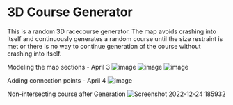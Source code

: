 # 3D Course Generator
This is a random 3D racecourse generator. The map avoids crashing into itself and continuously generates a random course until the size restraint is met or there is no way to continue generation of the course without crashing into itself.

Modeling the map sections - April 3
![image](https://user-images.githubusercontent.com/54345350/161697753-a4c95175-a9f5-47e8-b4fa-790ecf025ad9.png)
![image](https://user-images.githubusercontent.com/54345350/161697953-f41bab69-0ecb-4f3b-b3b9-24dfa470d5cc.png)
![image](https://user-images.githubusercontent.com/54345350/161856058-83f93704-e7bb-4c0a-ab35-86733ee0f85b.png)


Adding connection points - April 4
![image](https://user-images.githubusercontent.com/54345350/161696220-09dc8ff6-edfb-499f-9592-8fdc135bb932.png)

Non-intersecting course after Generation
![Screenshot 2022-12-24 185932](https://user-images.githubusercontent.com/54345350/215358924-02c4dd13-3534-4e83-83e4-66f3b0532e75.png)
